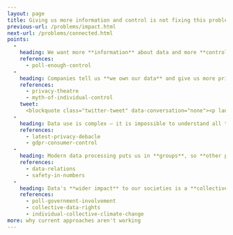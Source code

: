 ```yaml
---
layout: page
title: Giving us more information and control is not fixing this problem
previous-url: /problems/impact.html
next-url: /problems/connected.html
points:
  -
    heading: We want more **information** about data and more **control** over it
    references:
      - poll-enough-control
  -
    heading: Companies tell us **we own our data** and give us more privacy controls – they know **we won't use them**
    references:
      - privacy-theatre
      - myth-of-individual-control
    tweet:
      <blockquote class="twitter-tweet" data-conversation="none"><p lang="en" dir="ltr">Google&#39;s blog post doesn&#39;t start off very well. &quot;Transparency and control&quot; sounds great, but it&#39;s what companies say when they don&#39;t want privacy.<br><br>It means &quot;we know we&#39;re doing things you won&#39;t like, that we&#39;ve set a default you don&#39;t want, and that most of you won&#39;t change it.&quot; <a href="https://t.co/UqzQVUUYTw">pic.twitter.com/UqzQVUUYTw</a></p>&mdash; Robin Berjon (@robinberjon) <a href="https://twitter.com/robinberjon/status/1486008955306446854?ref_src=twsrc%5Etfw">January 25, 2022</a></blockquote> <script async src="https://platform.twitter.com/widgets.js" charset="utf-8"></script>
  -
    heading: Data use is complex – it is impossible to understand all the implications of our individual choices
    references:
      - latest-privacy-debacle
      - gdpr-consumer-control
  -
    heading: Modern data processing puts us in **groups**, so **other people's data** affects us
    references:
      - data-relations
      - safety-in-numbers
  -
    heading: Data's **wider impact** to our societies is a **collective problem** – it needs **collective solutions**
    references:
      - poll-government-involvement
      - collective-data-rights
      - individual-collective-climate-change
more: why current approaches aren't working
---
```

